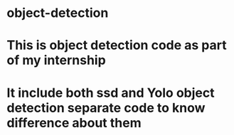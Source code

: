 # object-detection

#  This is object detection code as part of my internship
# It include both ssd and Yolo object detection separate code to know difference about them



